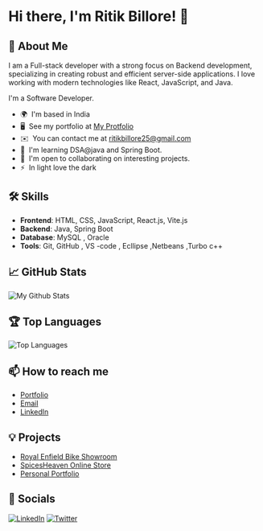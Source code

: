 # Hi there, I'm Ritik Billore! 👋

## 🚀 About Me
I am a Full-stack developer with a strong focus on Backend development, specializing in creating robust and efficient server-side applications. I love working with modern technologies like React, JavaScript, and Java.

I'm a Software Developer.

* 🌍  I'm based in India
* 🖥️  See my portfolio at [My Protfolio]((https://www.ritikbillore.com/))
* ✉️  You can contact me at [ritikbillore25@gmail.com](mailto:ritikbillore25@gmail.com)
* 🧠  I'm learning DSA@java and Spring Boot.
* 🤝  I'm open to collaborating on interesting projects.
* ⚡  In light love the dark

## 🛠 Skills
- **Frontend**: HTML, CSS, JavaScript, React.js, Vite.js
- **Backend**: Java, Spring Boot
- **Database**: MySQL , Oracle
- **Tools**: Git, GitHub , VS -code , Ecllipse ,Netbeans ,Turbo c++

## 📈 GitHub Stats
![My Github Stats](https://github-readme-stats.vercel.app/api?username=yourusername&show_icons=true&theme=radical)

## 🏆 Top Languages
![Top Languages](https://github-readme-stats.vercel.app/api/top-langs/?username=yourusername&layout=compact&theme=radical)

## 📫 How to reach me
- [Portfolio](https://yourportfolio.com)
- [Email](mailto:youremail@example.com)
- [LinkedIn](https://www.linkedin.com/in/yourprofile/)

## 💡 Projects
- [Royal Enfield Bike Showroom](https://github.com/yourusername/royal-enfield-showroom)
- [SpicesHeaven Online Store](https://github.com/yourusername/spicesheaven)
- [Personal Portfolio](https://github.com/yourusername/personal-portfolio)

## 🔗 Socials
[![LinkedIn](https://img.shields.io/badge/LinkedIn-blue?style=flat&logo=linkedin)](https://www.linkedin.com/in/yourprofile/)
[![Twitter](https://img.shields.io/badge/Twitter-blue?style=flat&logo=twitter)](https://twitter.com/yourprofile)


